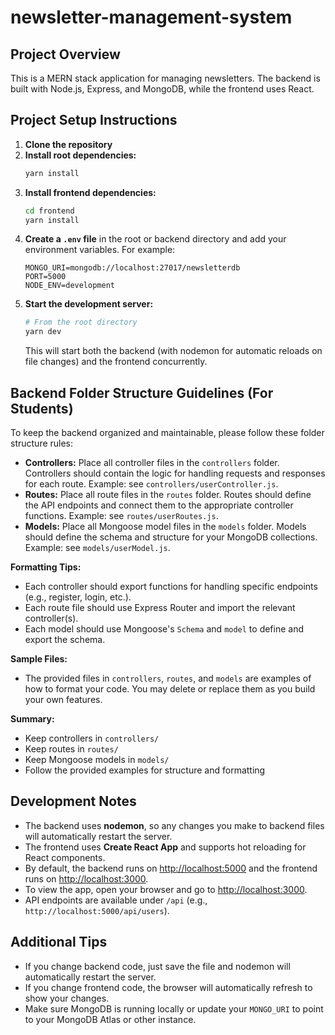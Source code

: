 # newsletter-management-system

## Project Overview

This is a MERN stack application for managing newsletters. The backend is built with Node.js, Express, and MongoDB, while the frontend uses React.

## Project Setup Instructions

1. **Clone the repository**
2. **Install root dependencies:**
   ```bash
   yarn install
   ```
3. **Install frontend dependencies:**
   ```bash
   cd frontend
   yarn install
   ```
4. **Create a `.env` file** in the root or backend directory and add your environment variables. For example:
   ```env
   MONGO_URI=mongodb://localhost:27017/newsletterdb
   PORT=5000
   NODE_ENV=development
   ```
5. **Start the development server:**
   ```bash
   # From the root directory
   yarn dev
   ```
   This will start both the backend (with nodemon for automatic reloads on file changes) and the frontend concurrently.

## Backend Folder Structure Guidelines (For Students)

To keep the backend organized and maintainable, please follow these folder structure rules:

- **Controllers:** Place all controller files in the `controllers` folder. Controllers should contain the logic for handling requests and responses for each route. Example: see `controllers/userController.js`.
- **Routes:** Place all route files in the `routes` folder. Routes should define the API endpoints and connect them to the appropriate controller functions. Example: see `routes/userRoutes.js`.
- **Models:** Place all Mongoose model files in the `models` folder. Models should define the schema and structure for your MongoDB collections. Example: see `models/userModel.js`.

**Formatting Tips:**

- Each controller should export functions for handling specific endpoints (e.g., register, login, etc.).
- Each route file should use Express Router and import the relevant controller(s).
- Each model should use Mongoose's `Schema` and `model` to define and export the schema.

**Sample Files:**

- The provided files in `controllers`, `routes`, and `models` are examples of how to format your code. You may delete or replace them as you build your own features.

**Summary:**

- Keep controllers in `controllers/`
- Keep routes in `routes/`
- Keep Mongoose models in `models/`
- Follow the provided examples for structure and formatting

## Development Notes

- The backend uses **nodemon**, so any changes you make to backend files will automatically restart the server.
- The frontend uses **Create React App** and supports hot reloading for React components.
- By default, the backend runs on [http://localhost:5000](http://localhost:5000) and the frontend runs on [http://localhost:3000](http://localhost:3000).
- To view the app, open your browser and go to [http://localhost:3000](http://localhost:3000).
- API endpoints are available under `/api` (e.g., `http://localhost:5000/api/users`).

## Additional Tips

- If you change backend code, just save the file and nodemon will automatically restart the server.
- If you change frontend code, the browser will automatically refresh to show your changes.
- Make sure MongoDB is running locally or update your `MONGO_URI` to point to your MongoDB Atlas or other instance.
